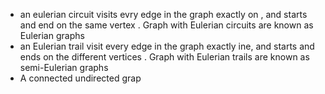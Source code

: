  - an eulerian circuit visits evry edge in the graph exactly on , and starts and end on the same vertex . Graph with Eulerian circuits are known as Eulerian graphs 
 - an Eulerian trail visit every edge in the graph exactly ine, and starts and ends on the different vertices . Graph with Eulerian trails are known as semi-Eulerian graphs 
 - A connected undirected grap